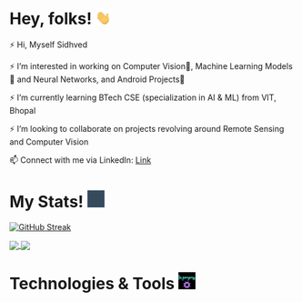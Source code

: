 
# Hey, folks! <img src="https://github.com/Sidhved/Sidhved/blob/main/Assets/wave.gif" width="30px">

⚡ Hi, Myself Sidhved

⚡ I’m interested in working on Computer Vision👀, Machine Learning Models🤖 and Neural Networks, and Android Projects📱

⚡ I’m currently learning BTech CSE (specialization in AI & ML) from VIT, Bhopal

⚡ I’m looking to collaborate on projects revolving around Remote Sensing and Computer Vision

📫 Connect with me via LinkedIn: [Link](https://www.linkedin.com/in/sidhved-warik-b05aab173/)

# My Stats! <img src="https://github.com/Sidhved/Sidhved/blob/main/Assets/stat.gif" width="30px">

[![GitHub Streak](https://github-readme-streak-stats.herokuapp.com/?user=Sidhved&theme=dark&show_icons=true)](https://git.io/streak-stats)

<a href="https://github.com/Sidhved/Sidhved">
  <img align="center" src="https://github-readme-stats.vercel.app/api//?username=Sidhved&theme=dark&count_private=true&show_icons=true" />
</a>
<a href="https://github.com/Sidhved/github-readme-stats">
  <img align="center" src="https://github-readme-stats.vercel.app/api/top-langs/?username=Sidhved&layout=compact&theme=dark&count_private=true&show_icons=true" />
</a>

# Technologies & Tools <img src="https://github.com/Sidhved/Sidhved/blob/main/Assets/gear.gif" width ="30px">

